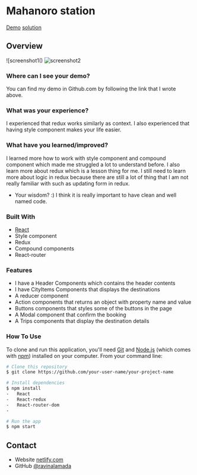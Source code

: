 # Mahanoro station

[Demo]()
[solution]()

## Overview

![screenshot1()
![screenshot2](./)

### Where can I see your demo?
You can find my demo in Github.com by following the link that I wrote above.

### What was your experience?
I experienced that redux works similarly as context. I also experienced that having style component makes your life easier.

### What have you learned/improved?
I learned more how to work with style component and compound component which made me struggled a lot to understand before. I also learn more about redux which is a lesson thing for me. I still need to learn more about logic in redux because there are still a lot of thing that I am not really familiar with such as updating form in redux.

-   Your wisdom? :)
I think it is really important to have clean and well named code.

### Built With

- [React](https://reactjs.org/)
- Style component
- Redux
- Compound components
- React-router

### Features
- I have a Header Components which contains the header contents
- I have CityItems Components that displays the destinations
- A reducer component
- Action components that returns an object with property name and value
- Buttons components that styles some of the buttons in the page
- A Modal component that confirm the booking
- A Trips components that display the destination details

### How To Use

<!-- Example: -->

To clone and run this application, you'll need [Git](https://git-scm.com) and [Node.js](https://nodejs.org/en/download/) (which comes with [npm](http://npmjs.com)) installed on your computer. From your command line:

```bash
# Clone this repository
$ git clone https://github.com/your-user-name/your-project-name

# Install dependencies
$ npm install
-	React
-	React-redux
-	React-router-dom
-

# Run the app
$ npm start
```

## Contact

-   Website [netlify.com]()
-   GitHub [@ravinalamada]()


